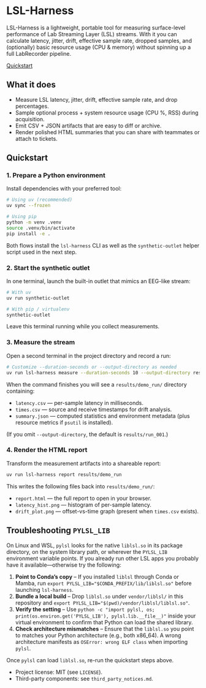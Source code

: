 # LSL-Harness

LSL-Harness is a lightweight, portable tool for measuring surface-level performance of Lab Streaming Layer (LSL) streams. With it you can calculate latency, jitter, drift, effective sample rate, dropped samples, and (optionally) basic resource usage (CPU & memory) without spinning up a full LabRecorder pipeline.

[Quickstart](#quickstart)

## What it does

- Measure LSL latency, jitter, drift, effective sample rate, and drop percentages.
- Sample optional process + system resource usage (CPU %, RSS) during acquisition.
- Emit CSV + JSON artifacts that are easy to diff or archive.
- Render polished HTML summaries that you can share with teammates or attach to tickets.

## Quickstart

### 1. Prepare a Python environment

Install dependencies with your preferred tool:

```bash
# Using uv (recommended)
uv sync --frozen

# Using pip
python -m venv .venv
source .venv/bin/activate
pip install -e .
```

Both flows install the `lsl-harness` CLI as well as the `synthetic-outlet` helper script used in the next step.

### 2. Start the synthetic outlet

In one terminal, launch the built-in outlet that mimics an EEG-like stream:

```bash
# With uv
uv run synthetic-outlet

# With pip / virtualenv
synthetic-outlet
```

Leave this terminal running while you collect measurements.

### 3. Measure the stream

Open a second terminal in the project directory and record a run:

```bash
# Customize --duration-seconds or --output-directory as needed
uv run lsl-harness measure --duration-seconds 10 --output-directory results/demo_run
```

When the command finishes you will see a `results/demo_run/` directory containing:

- `latency.csv` — per-sample latency in milliseconds.
- `times.csv` — source and receive timestamps for drift analysis.
- `summary.json` — computed statistics and environment metadata (plus resource metrics if `psutil` is installed).

(If you omit `--output-directory`, the default is `results/run_001`.)

### 4. Render the HTML report

Transform the measurement artifacts into a shareable report:

```bash
uv run lsl-harness report results/demo_run
```

This writes the following files back into `results/demo_run/`:

- `report.html` — the full report to open in your browser.
- `latency_hist.png` — histogram of per-sample latency.
- `drift_plot.png` — offset-vs-time graph (present when `times.csv` exists).

## Troubleshooting `PYLSL_LIB`

On Linux and WSL, `pylsl` looks for the native `liblsl.so` in its package directory, on the system library path, or wherever the `PYLSL_LIB` environment variable points. If you already run other LSL apps you probably have it available—otherwise try the following:

1. **Point to Conda’s copy** – If you installed `liblsl` through Conda or Mamba, run `export PYLSL_LIB="$CONDA_PREFIX/lib/liblsl.so"` before launching `lsl-harness`.
2. **Bundle a local build** – Drop `liblsl.so` under `vendor/liblsl/` in this repository and `export PYLSL_LIB="$(pwd)/vendor/liblsl/liblsl.so"`.
3. **Verify the setting** – Use `python -c "import pylsl, os; print(os.environ.get('PYLSL_LIB'), pylsl.lib.__file__)"` inside your virtual environment to confirm that Python can load the shared library.
4. **Check architecture mismatches** – Ensure that the `liblsl.so` you point to matches your Python architecture (e.g., both x86_64). A wrong architecture manifests as `OSError: wrong ELF class` when importing `pylsl`.

Once `pylsl` can load `liblsl.so`, re-run the quickstart steps above.

- Project license: MIT (see `LICENSE`).
- Third-party components: see `third_party_notices.md`.
